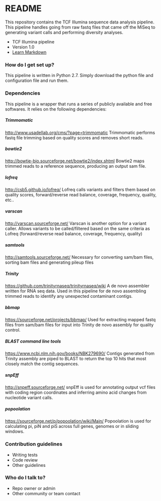 # README #

This repository contains the TCF Illumina sequence data analysis pipeline. This pipeline handles going from raw fastq files that came off the MiSeq to generating variant calls and performing diversity analyses. 

* TCF Illumina pipeline
* Version 1.0
* [Learn Markdown](https://bitbucket.org/tutorials/markdowndemo)

### How do I get set up? ###

This pipeline is written in Python 2.7. Simply download the python file and configuration file and run them. 

### Dependencies ###

This pipeline is a wrapper that runs a series of publicly available and free softwares. It relies on the following dependencies: 

##### Trimmomatic ##### 
http://www.usadellab.org/cms/?page=trimmomatic
Trimmomatic performs fastq file trimming based on quality scores and removes short reads. 

##### bowtie2 ##### 
http://bowtie-bio.sourceforge.net/bowtie2/index.shtml
Bowtie2 maps trimmed reads to a reference sequence, producing an output sam file. 

##### lofreq ##### 
http://csb5.github.io/lofreq/
Lofreq calls variants and filters them based on quality scores, forward/reverse read balance, coverage, frequency, quality, etc.. 

##### varscan ##### 
http://varscan.sourceforge.net/
Varscan is another option for a variant caller. Allows variants to be called/filtered based on the same criteria as Lofreq (forward/reverse read balance, coverage, frequency, quality)

##### samtools ##### 
http://samtools.sourceforge.net/
Necessary for converting sam/bam files, sorting bam files and generating pileup files

##### Trinity ##### 
https://github.com/trinityrnaseq/trinityrnaseq/wiki
A de novo assembler written for RNA seq data. Used in this pipeline for de novo assembling trimmed reads to identify any unexpected contaminant contigs. 

##### bbmap ##### 
https://sourceforge.net/projects/bbmap/
Used for extracting mapped fastq files from sam/bam files for input into Trinity de novo assembly for quality control. 

##### BLAST command line tools ##### 
https://www.ncbi.nlm.nih.gov/books/NBK279690/
Contigs generated from Trinity assembly are piped to BLAST to return the top 10 hits that most closely match the contig sequences. 

##### snpEff ##### 
http://snpeff.sourceforge.net/
snpEff is used for annotating output vcf files with coding region coordinates and inferring amino acid changes from nucleotide variant calls. 

##### popoolation ##### 
https://sourceforge.net/p/popoolation/wiki/Main/
Popoolation is used for calculating pi, piN and piS across full genes, genomes or in sliding windows. 


### Contribution guidelines ###

* Writing tests
* Code review
* Other guidelines

### Who do I talk to? ###

* Repo owner or admin
* Other community or team contact